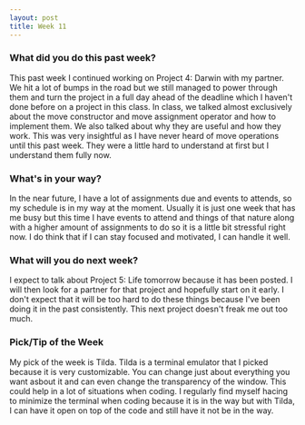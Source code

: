 ```yaml
---
layout: post
title: Week 11
---
```


### What did you do this past week?
This past week I continued working on Project 4: Darwin with my partner. We hit a lot of bumps in the road but we still managed to power through them and turn the project in a full day ahead of the deadline which I haven't done before on a project in this class. In class, we talked almost exclusively about the move constructor and move assignment operator and how to implement them. We also talked about why they are useful and how they work. This was very insightful as I have never heard of move operations until this past week. They were a little hard to understand at first but I understand them fully now.

### What's in your way?
In the near future, I have a lot of assignments due and events to attends, so my schedule is in my way at the moment. Usually it is just one week that has me busy but this time I have events to attend and things of that nature along with a higher amount of assignments to do so it is a little bit stressful right now. I do think that if I can stay focused and motivated, I can handle it well.

### What will you do next week?
I expect to talk about Project 5: Life tomorrow because it has been posted. I will then look for a partner for that project and hopefully start on it early. I don't expect that it will be too hard to do these things because I've been doing it in the past consistently. This next project doesn't freak me out too much.

### Pick/Tip of the Week
My pick of the week is Tilda. Tilda is a terminal emulator that I picked because it is very customizable. You can change just about everything you want asbout it and can even change the transparency of the window. This could help in a lot of situations when coding. I regularly find myself hacing to minimize the terminal when coding because it is in the way but with Tilda, I can have it open on top of the code and still have it not be in the way.
